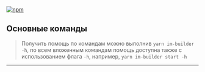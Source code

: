   <a href="https://www.npmjs.com/package/@infomaximum/builder">
<img alt="npm" src="https://img.shields.io/npm/v/@infomaximum/builder?style=for-the-badge">
  </a>

## Основные команды

> Получить помощь по командам можно выполнив `yarn im-builder -h`, по всем вложенным командам помощь доступна также с использованием флага `-h`, например, `yarn im-builder start -h`

---
